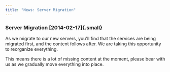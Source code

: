 ```yaml
---
title: "News: Server Migration"
---
```


### Server Migration [2014-02-17]{.small}

As we migrate to our new servers, you\'ll find that the services are being
migrated first, and the content follows after. We are taking this opportunity to
reorganize everything.

This means there is a lot of missing content at the moment, please bear with us
as we gradually move everything into place.
